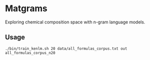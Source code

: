 Matgrams
========

Exploring chemical composition space with n-gram language models.

Usage
-----

```
./bin/train_kenlm.sh 20 data/all_formulas_corpus.txt out all_formulas_corpus_n20
```